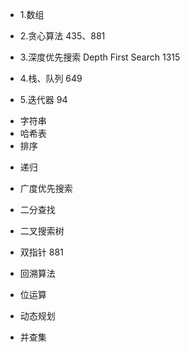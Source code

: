 - 1.数组

- 2.贪心算法
  435、881

- 3.深度优先搜索 Depth First Search
  1315

- 4.栈、队列
  649

- 5.迭代器
  94

* 字符串
* 哈希表
* 排序

- 递归

- 广度优先搜索

* 二分查找

* 二叉搜索树

- 双指针
  881

- 回溯算法

- 位运算

- 动态规划

- 并查集
